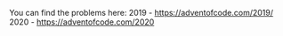 You can find the problems here: 
2019 - https://adventofcode.com/2019/ <br>
2020 - https://adventofcode.com/2020
